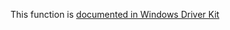 This function is [documented in Windows Driver Kit](https://learn.microsoft.com/en-us/windows-hardware/drivers/ddi/wdm/nf-wdm-rtlinitunicodestring)
